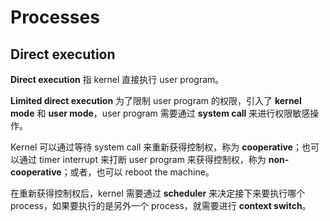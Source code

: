 # Processes
## Direct execution
**Direct execution** 指 kernel 直接执行 user program。

**Limited direct execution** 为了限制 user program 的权限，引入了 **kernel mode** 和 **user mode**，user program 需要通过 **system call** 来进行权限敏感操作。

Kernel 可以通过等待 system call 来重新获得控制权，称为 **cooperative**；也可以通过 timer interrupt 来打断 user program 来获得控制权，称为 **non-cooperative**；或者，也可以 reboot the machine。

在重新获得控制权后，kernel 需要通过 **scheduler** 来决定接下来要执行哪个 process，如果要执行的是另外一个 process，就需要进行 **context switch**。